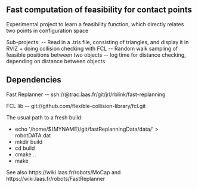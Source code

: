 <h2> Fast computation of feasibility for contact points </h2>
<p>Experimental project to learn a feasibility function, which directly relates two
points in configuration space</p>

<p>Sub-projects:
 -- Read in a .tris file, consisting of triangles, and display it in RVIZ + doing
 collision checking with FCL
 -- Random walk sampling of feasible positions between two objects
 -- log time for distance checking, depending on distance between objects</p>

<h2> Dependencies </h2>
<p> Fast Replanner -- ssh://<name>@trac.laas.fr/git/jrl/rblink/fast-replanning</p>
<p> FCL lib -- git://github.com/flexible-collision-library/fcl.git</p>

<p>The usual path to a fresh build:</p>

<ul>
<li>echo '/home/${MYNAME}/git/fastReplanningData/data/' > robotDATA.dat
<li>mkdir build
<li>cd build
<li>cmake ..
<li>make
</ul>

<p> See also https://wiki.laas.fr/robots/MoCap and
https://wiki.laas.fr/robots/FastReplanner</p>
